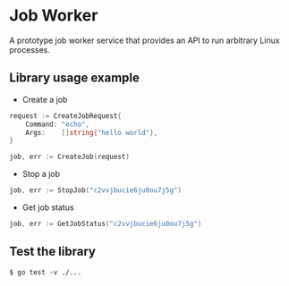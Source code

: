 # Job Worker

A prototype job worker service that provides an API to run arbitrary Linux processes.

## Library usage example

- Create a job

```go
request := CreateJobRequest{
    Command: "echo",
    Args:    []string{"hello world"},
}

job, err := CreateJob(request)
```

- Stop a job

```go
job, err := StopJob("c2vvjbucie6ju0ou7j5g")
```

- Get job status

```go
job, err := GetJobStatus("c2vvjbucie6ju0ou7j5g")
```

## Test the library

```shell
$ go test -v ./...
```
